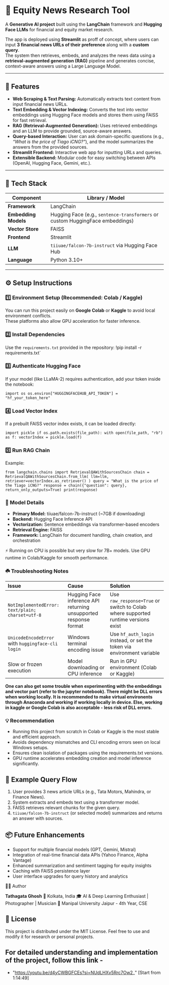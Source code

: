 # 🧠 Equity News Research Tool

A **Generative AI project** built using the **LangChain** framework and **Hugging Face LLMs** for financial and equity market research.

The app is deployed using **Streamlit** as proff of concept, where users can input **3 financial news URLs of their preference** along with a **custom query**.  
The system then retrieves, embeds, and analyzes the news data using a **retrieval-augmented generation (RAG)** pipeline and generates concise, context-aware answers using a Large Language Model.

---

## 🚀 Features

- **Web Scraping & Text Parsing:** Automatically extracts text content from input financial news URLs.  
- **Text Embedding & Vector Indexing:** Converts the text into vector embeddings using Hugging Face models and stores them using FAISS for fast retrieval.  
- **RAG (Retrieval-Augmented Generation):** Uses retrieved embeddings and an LLM to provide grounded, source-aware answers.  
- **Query-based Interaction:** User can ask domain-specific questions (e.g., *“What is the price of Tiago iCNG?”*), and the model summarizes the answers from the provided sources.  
- **Streamlit Frontend:** Interactive web app for inputting URLs and queries.  
- **Extensible Backend:** Modular code for easy switching between APIs (OpenAI, Hugging Face, Gemini, etc.).

---

## 🧩 Tech Stack

| Component | Library / Model |
|------------|----------------|
| **Framework** | LangChain |
| **Embedding Models** | Hugging Face (e.g., `sentence-transformers` or custom HuggingFace embeddings) |
| **Vector Store** | FAISS |
| **Frontend** | Streamlit |
| **LLM** | `tiiuae/falcon-7b-instruct` via Hugging Face Hub |
| **Language** | Python 3.10+ |

---

## ⚙️ Setup Instructions

### 1️⃣ Environment Setup (Recommended: Colab / Kaggle)
You can run this project easily on **Google Colab** or **Kaggle** to avoid local environment conflicts.  
These platforms also allow GPU acceleration for faster inference.

### 2️⃣ Install Dependencies
Use the `requirements.txt` provided in the repository:
!pip install -r requirements.txt`

### 3️⃣ Authenticate Hugging Face

If your model (like LLaMA-2) requires authentication, add your token inside the notebook:

`import os
os.environ["HUGGINGFACEHUB_API_TOKEN"] = "hf_your_token_here"`

### 4️⃣ Load Vector Index

If a prebuilt FAISS vector index exists, it can be loaded directly:

`import pickle
if os.path.exists(file_path):
    with open(file_path, "rb") as f:
        vectorIndex = pickle.load(f)`

### 5️⃣ Run RAG Chain

Example:

`from langchain.chains import RetrievalQAWithSourcesChain
chain = RetrievalQAWithSourcesChain.from_llm(
    llm=llm, 
    retriever=vectorIndex.as_retriever()
)
query = "What is the price of the Tiago iCNG?"
response = chain({"question": query}, return_only_outputs=True)
print(response)`

### 🧠 Model Details
* **Primary Model:** tiiuae/falcon-7b-instruct (~7GB if downloading)
* **Backend:** Hugging Face Inference API
* **Vectorization:** Sentence embeddings via transformer-based encoders
* **Retrieval Engine:** FAISS
* **Framework:** LangChain for document handling, chain creation, and orchestration
  
⚡ Running on CPU is possible but very slow for 7B+ models.
Use GPU runtime in Colab/Kaggle for smooth performance.

### ☘️ Troubleshooting Notes

| Issue | Cause | Solution |
| :--- | :--- | :--- |
| `NotImplementedError: text/plain; charset=utf-8` | Hugging Face inference API returning unsupported response format | Use `raw_response=True` or switch to Colab where supported runtime versions exist |
| `UnicodeEncodeError` with `huggingface-cli login` | Windows terminal encoding issue | Use `hf_auth_login` instead, or set the token via environment variable |
| Slow or frozen execution | Model downloading or CPU inference | Run in GPU environment (Colab or Kaggle) |

**One can also get some trouble when experimenting with the embeddings and vector part (refer to the jupyter notebook). There might be DLL errors when working locally. It is recommended to make virtual environents through Anaconda and working if working locally in device. Else, working in kaggle or Google Colab is also acceptable - less risk of DLL errors.**

### 💡 Recommendation

* Running this project from scratch in Colab or Kaggle is the most stable and efficient approach.
* Avoids dependency mismatches and CLI encoding errors seen on local Windows setups.
* Ensures clean isolation of packages using the requirements.txt versions.
* GPU runtime accelerates embedding creation and model inference significantly.

## 🧰 Example Query Flow

1. User provides 3 news article URLs (e.g., Tata Motors, Mahindra, or Finance News).
2. System extracts and embeds text using a transformer model.
3. FAISS retrieves relevant chunks for the given query.
4. `tiiuae/falcon-7b-instruct` (or selected model) summarizes and returns an answer with sources.

## 📦 Future Enhancements

* Support for multiple financial models (GPT, Gemini, Mistral)
* Integration of real-time financial data APIs (Yahoo Finance, Alpha Vantage)
* Enhanced summarization and sentiment tagging for equity insights
* Caching with FAISS persistence layer
* User interface upgrades for query history and analytics

🧑‍💻 Author

**Tathagata Ghosh**
📍 Kolkata, India
🎓 AI & Deep Learning Enthusiast | Photographer | Musician
🏫 Manipal University Jaipur - 4th Year, CSE

## 🪪 License

This project is distributed under the MIT License.
Feel free to use and modify it for research or personal projects.

## For detailed understanding and implementation of the project, follow this link -
* "https://youtu.be/d4yCWBGFCEs?si=NUdLHXv5Rrc7Ow2_" [Start from 1:14:49]
